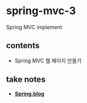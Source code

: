 # spring-mvc-3
Spring MVC implement
## contents
- Spring MVC 웹 페이지 만들기 
## take notes
- <b><a href="https://everlasting-cello-2b6.notion.site/Spring-69743c647ffe44d794dea5084120100c">Spring.blog</a></b> 
